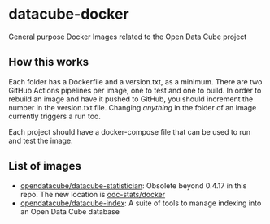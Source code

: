 # datacube-docker

General purpose Docker Images related to the Open Data Cube project

## How this works

Each folder has a Dockerfile and a version.txt, as a minimum. There are two GitHub Actions
pipelines per image, one to test and one to build. In order to rebuild an image and have
it pushed to GitHub, you should increment the number in the version.txt file. Changing _anything_
in the folder of an Image currently triggers a run too.

Each project should have a docker-compose file that can be used to run and test the image.

## List of images

* [opendatacube/datacube-statistician](https://github.com/opendatacube/odc-stats/): Obsolete beyond 0.4.17 in this repo. The new location is [odc-stats/docker](https://github.com/opendatacube/odc-stats/tree/develop/docker)
* [opendatacube/datacube-index](index/readme.md): A suite of tools to manage indexing into an Open Data Cube database
